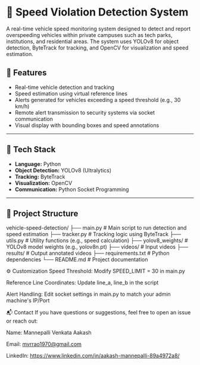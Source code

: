 # 🚗 Speed Violation Detection System

A real-time vehicle speed monitoring system designed to detect and report overspeeding vehicles within private campuses such as tech parks, institutions, and residential areas. The system uses YOLOv8 for object detection, ByteTrack for tracking, and OpenCV for visualization and speed estimation.

## 📌 Features

- Real-time vehicle detection and tracking
- Speed estimation using virtual reference lines
- Alerts generated for vehicles exceeding a speed threshold (e.g., 30 km/h)
- Remote alert transmission to security systems via socket communication
- Visual display with bounding boxes and speed annotations

---

## 🔧 Tech Stack

- **Language:** Python  
- **Object Detection:** YOLOv8 (Ultralytics)  
- **Tracking:** ByteTrack  
- **Visualization:** OpenCV  
- **Communication:** Python Socket Programming

---

## 📁 Project Structure
vehicle-speed-detection/
├── main.py # Main script to run detection and speed estimation
├── tracker.py # Tracking logic using ByteTrack
├── utils.py # Utility functions (e.g., speed calculation)
├── yolov8_weights/ # YOLOv8 model weights (e.g., yolov8n.pt)
├── videos/ # Input videos
├── results/ # Output annotated videos
├── requirements.txt # Python dependencies
└── README.md # Project documentation

⚙️ Customization
Speed Threshold: Modify SPEED_LIMIT = 30 in main.py

Reference Line Coordinates: Update line_a, line_b in the script

Alert Handling: Edit socket settings in main.py to match your admin machine's IP/Port


📬 Contact
If you have questions or suggestions, feel free to open an issue or reach out:

Name: Mannepalli Venkata Aakash

Email: mvrrao1970@gmail.com

LinkedIn: https://www.linkedin.com/in/aakash-mannepalli-89a4972a8/




